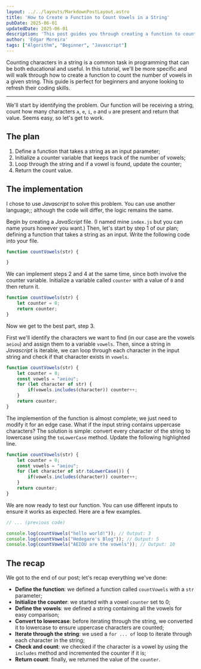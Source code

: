 ```yaml
---
layout: ../../layouts/MarkdownPostLayout.astro
title: 'How to Create a Function to Count Vowels in a String'
pubDate: 2025-06-01
updatedDate: 2025-06-01
description: 'This post guides you through creating a function to count the vowels in a string. It covers the logic and provides examples, making it suitable for both beginners and those looking to refresh their skills.'
author: 'Edgar Moreira'
tags: ["Algorithm", "Beginner", "Javascript"]
---
```


Counting characters in a string is a common task in programming that can be both educational and useful. In this tutorial, we'll be more specific and will walk through how to create a function to count the number of vowels in a given string. This guide is perfect for beginners and anyone looking to refresh their coding skills.

---

We'll start by identifying the problem. Our function will be receiving a string, count how many characters `a`, `e`, `i`, `o` and `u` are present and return that value. Seems easy, so let's get to work.

## The plan
1. Define a function that takes a string as an input parameter;
2. Initialize a counter variable that keeps track of the number of vowels;
3. Loop through the string and if a vowel is found, update the counter;
4. Return the count value.

## The implementation
I chose to use *Javascript* to solve this problem. You can use another language;; although the code will differ, the logic remains the same.

Begin by creating a *JavaScript* file. (I named mine `index.js` but you can name yours however you want.)
Then, let's start by step 1 of our plan; defining a function that takes a string as an input. Write the following code into your file.

```js title="index.js"
function countVowels(str) {

}
```

We can implement steps 2 and 4 at the same time, since both involve the counter variable. Initialize a variable called `counter` with a value of `0` and then return it.

```js title="index.js"
function countVowels(str) {
    let counter = 0;
    return counter;
}
```

Now we get to the best part, step 3.

First we'll identify the characters we want to find (in our case are the vowels `aeiou`) and assign them to a variable `vowels`. 
Then, since a string in *Javascript* is iterable, we can loop through each character in the input string and check if that character exists in `vowels`.

```js title="index.js" ins={3-6}
function countVowels(str) {
    let counter = 0;
    const vowels = "aeiou";
    for (let character of str) {
        if(vowels.includes(character)) counter++;
    }
    return counter;
}
```

The implemention of the function is almost complete; we just need to modify it for an edge case. What if the input string contains uppercase characters? The solution is simple: convert every character of the string to lowercase using the `toLowerCase` method. Update the following highlighted line.

```js title="index.js" {4}
function countVowels(str) {
    let counter = 0;
    const vowels = "aeiou";
    for (let character of str.toLowerCase()) {
        if(vowels.includes(character)) counter++;
    }
    return counter;
}
```

We are now ready to test our function. You can use different inputs to ensure it works as expected. Here are a few examples.

```js title="index.js" {"1.Add these lines at the end of the file":2-5}
// ... (previous code)

console.log(countVowels("hello world!")); // Output: 3
console.log(countVowels("Hedegare's Blog")); // Output: 5
console.log(countVowels("AEIOU are the vowels")); // Output: 10
```

## The recap
We got to the end of our post; let's recap everything we've done:
* **Define the function**: we defined a function called `countVowels` with a `str` parameter;
* **Initialize the counter**: we started with a vowel `counter` set to 0;
* **Define the vowels**: we defined a string containing all the vowels for easy comparison;
* **Convert to lowercase**: before iterating through the string, we converted it to lowercase to ensure uppercase characters are counted;
* **Iterate through the string**: we used a `for ... of` loop to iterate through each character in the string;
* **Check and count**: we checked if the character is a vowel by using the `includes` method and incremented the counter if it is;
* **Return count**: finally, we returned the value of the `counter`.